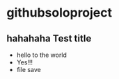 githubsoloproject
=================
## hahahaha Test title


* hello to the world
* Yes!!! 
* file save
